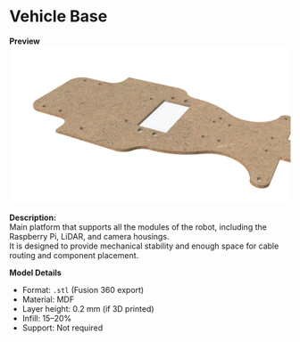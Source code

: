 # Vehicle Base

**Preview**
![Vehicle Base](./vehicle_base.png)

**Description:**  
Main platform that supports all the modules of the robot, including the Raspberry Pi, LiDAR, and camera housings.  
It is designed to provide mechanical stability and enough space for cable routing and component placement.

**Model Details**
- Format: `.stl` (Fusion 360 export)
- Material: MDF
- Layer height: 0.2 mm (if 3D printed)
- Infill: 15–20%
- Support: Not required

